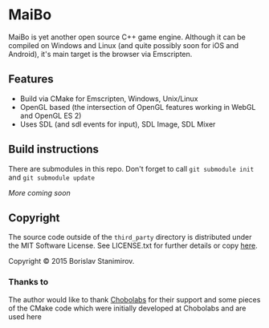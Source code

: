 # MaiBo

MaiBo is yet another open source C++ game engine. Although it can be compiled on
Windows and Linux (and quite possibly soon for iOS and Android), it's main
target is the browser via Emscripten.

## Features

* Build via CMake for Emscripten, Windows, Unix/Linux
* OpenGL based (the intersection of OpenGL features working in WebGL and OpenGL ES 2)
* Uses SDL (and sdl events for input), SDL Image, SDL Mixer

## Build instructions

There are submodules in this repo. Don't forget to call `git submodule init` and
`git submodule update`

*More coming soon*

## Copyright

The source code outside of the `third_party` directory is distributed under the
MIT Software License. See LICENSE.txt for further details or copy
[here](http://opensource.org/licenses/MIT).

Copyright &copy; 2015 Borislav Stanimirov.

### Thanks to

The author would like to thank [Chobolabs](http://www.chobolabs.com/) for their
support and some pieces of the CMake code which were initially developed at Chobolabs and
are used here
